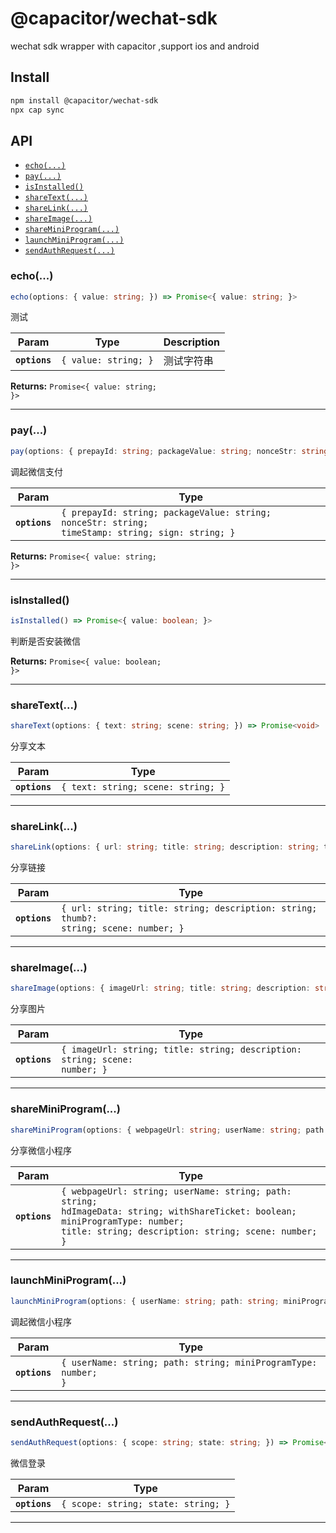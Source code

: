 # @capacitor/wechat-sdk

wechat sdk wrapper with capacitor ,support ios and android

## Install

```bash
npm install @capacitor/wechat-sdk
npx cap sync
```

## API

<docgen-index>

* [`echo(...)`](#echo)
* [`pay(...)`](#pay)
* [`isInstalled()`](#isinstalled)
* [`shareText(...)`](#sharetext)
* [`shareLink(...)`](#sharelink)
* [`shareImage(...)`](#shareimage)
* [`shareMiniProgram(...)`](#shareminiprogram)
* [`launchMiniProgram(...)`](#launchminiprogram)
* [`sendAuthRequest(...)`](#sendauthrequest)

</docgen-index>

<docgen-api>
<!--Update the source file JSDoc comments and rerun docgen to update the docs below-->

### echo(...)

```typescript
echo(options: { value: string; }) => Promise<{ value: string; }>
```

测试

| Param         | Type                            | Description |
| ------------- | ------------------------------- | ----------- |
| **`options`** | <code>{ value: string; }</code> | 测试字符串       |

**Returns:** <code>Promise&lt;{ value: string; }&gt;</code>

--------------------


### pay(...)

```typescript
pay(options: { prepayId: string; packageValue: string; nonceStr: string; timeStamp: string; sign: string; }) => Promise<{ value: string; }>
```

调起微信支付

| Param         | Type                                                                                                        |
| ------------- | ----------------------------------------------------------------------------------------------------------- |
| **`options`** | <code>{ prepayId: string; packageValue: string; nonceStr: string; timeStamp: string; sign: string; }</code> |

**Returns:** <code>Promise&lt;{ value: string; }&gt;</code>

--------------------


### isInstalled()

```typescript
isInstalled() => Promise<{ value: boolean; }>
```

判断是否安装微信

**Returns:** <code>Promise&lt;{ value: boolean; }&gt;</code>

--------------------


### shareText(...)

```typescript
shareText(options: { text: string; scene: string; }) => Promise<void>
```

分享文本

| Param         | Type                                          |
| ------------- | --------------------------------------------- |
| **`options`** | <code>{ text: string; scene: string; }</code> |

--------------------


### shareLink(...)

```typescript
shareLink(options: { url: string; title: string; description: string; thumb?: string; scene: number; }) => Promise<void>
```

分享链接

| Param         | Type                                                                                             |
| ------------- | ------------------------------------------------------------------------------------------------ |
| **`options`** | <code>{ url: string; title: string; description: string; thumb?: string; scene: number; }</code> |

--------------------


### shareImage(...)

```typescript
shareImage(options: { imageUrl: string; title: string; description: string; scene: number; }) => Promise<void>
```

分享图片

| Param         | Type                                                                                  |
| ------------- | ------------------------------------------------------------------------------------- |
| **`options`** | <code>{ imageUrl: string; title: string; description: string; scene: number; }</code> |

--------------------


### shareMiniProgram(...)

```typescript
shareMiniProgram(options: { webpageUrl: string; userName: string; path: string; hdImageData: string; withShareTicket: boolean; miniProgramType: number; title: string; description: string; scene: number; }) => Promise<void>
```

分享微信小程序

| Param         | Type                                                                                                                                                                                            |
| ------------- | ----------------------------------------------------------------------------------------------------------------------------------------------------------------------------------------------- |
| **`options`** | <code>{ webpageUrl: string; userName: string; path: string; hdImageData: string; withShareTicket: boolean; miniProgramType: number; title: string; description: string; scene: number; }</code> |

--------------------


### launchMiniProgram(...)

```typescript
launchMiniProgram(options: { userName: string; path: string; miniProgramType: number; }) => Promise<void>
```

调起微信小程序

| Param         | Type                                                                      |
| ------------- | ------------------------------------------------------------------------- |
| **`options`** | <code>{ userName: string; path: string; miniProgramType: number; }</code> |

--------------------


### sendAuthRequest(...)

```typescript
sendAuthRequest(options: { scope: string; state: string; }) => Promise<void>
```

微信登录

| Param         | Type                                           |
| ------------- | ---------------------------------------------- |
| **`options`** | <code>{ scope: string; state: string; }</code> |

--------------------

</docgen-api>
